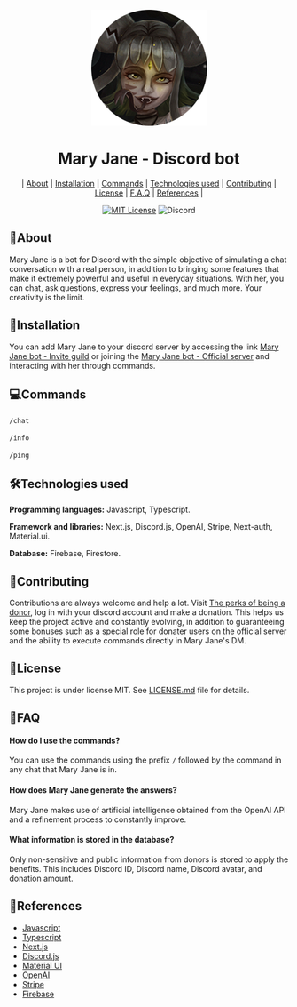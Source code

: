 <div align="center">

![Mary Jane bot](https://github.com/MoonDusk1996/assets/blob/main/mary-jane-discord-bot/favicon.png)

# Mary Jane - Discord bot

| [About](#about)
|
[Installation](#installation)
|
[Commands](#commands)
|
[Technologies used](#technologies-used)
|
[Contributing](#contributing)
|
[License](#license)
|
[F.A.Q](#faq)
|
[References](#references)
|

</div>

<div align="center">
    
[![MIT License](https://img.shields.io/badge/License-MIT-green.svg)](https://github.com/MoonDusk1996/mary-jane-bot/blob/main/LICENSE)
![Discord](https://img.shields.io/discord/866109574905069608)

</div>

## 📝About

Mary Jane is a bot for Discord with the simple objective of simulating a chat conversation with a real person, in addition to bringing some features that make it extremely powerful and useful in everyday situations. With her, you can chat, ask questions, express your feelings, and much more. Your creativity is the limit.

## 💾Installation

You can add Mary Jane to your discord server by accessing the link [Mary Jane bot - Invite guild](https://discord.com/api/oauth2/authorize?client_id=990769238841118740&permissions=0&redirect_uri=https%3A%2F%2Fmary-jane-website.vercel.app%2Fapi%2Fauth%2Fcallback%2Fdiscord&response_type=code&scope=applications.commands%20identify%20bot) or joining the [Mary Jane bot - Official server](https://discord.com/invite/AGfxJKmbKf) and interacting with her through commands.

## 💻Commands

`/chat`

`/info`

`/ping`

## 🛠Technologies used

**Programming languages:** Javascript, Typescript.

**Framework and libraries:** Next.js, Discord.js, OpenAI, Stripe, Next-auth, Material.ui.

**Database:** Firebase, Firestore.

## 💖Contributing

Contributions are always welcome and help a lot.
Visit [The perks of being a donor](https://vercel.com/moondusk1996/mary-jane-website), log in with your discord account and make a donation. This helps us keep the project active and constantly evolving, in addition to guaranteeing some bonuses such as a special role for donater users on the official server and the ability to execute commands directly in Mary Jane's DM.

## 📄License

This project is under license MIT. See [LICENSE.md](https://github.com/MoonDusk1996/mary-jane-bot/blob/main/LICENSE) file for details.

## 🙋FAQ

#### How do I use the commands?

You can use the commands using the prefix `/` followed by the command in any chat that Mary Jane is in.

#### How does Mary Jane generate the answers?

Mary Jane makes use of artificial intelligence obtained from the OpenAI API and a refinement process to constantly improve.

#### What information is stored in the database?

Only non-sensitive and public information from donors is stored to apply the benefits. This includes Discord ID, Discord name, Discord avatar, and donation amount.


## 🔎References

- [Javascript](https://developer.mozilla.org/en-US/docs/Web/javascript/)
- [Typescript](https://www.typescriptlang.org/)
- [Next.js](https://nextjs.org/)
- [Discord.js](https://discord.js.org/)
- [Material UI](https://mui.com/)
- [OpenAI](https://openai.com/)
- [Stripe](https://stripe.com/br)
- [Firebase](https://firebase.google.com/)
